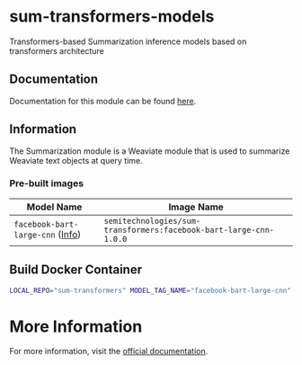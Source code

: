 # sum-transformers-models

Transformers-based Summarization inference models based on transformers architecture
## Documentation

Documentation for this module can be found [here](https://weaviate.io/developers/weaviate/current/reader-generator-modules/sum-transformers.html).

## Information

The Summarization module is a Weaviate module that is used to summarize Weaviate text objects at query time.

### Pre-built images

|Model Name|Image Name|
|---|---|
|`facebook-bart-large-cnn` ([Info](https://huggingface.co/facebook/bart-large-cnn))|`semitechnologies/sum-transformers:facebook-bart-large-cnn-1.0.0`|

## Build Docker Container

```sh
LOCAL_REPO="sum-transformers" MODEL_TAG_NAME="facebook-bart-large-cnn" MODEL_NAME="facebook/bart-large-cnn" ./cicd/build.sh
```

# More Information

For more information, visit the [official documentation](https://weaviate.io/developers/weaviate/current/modules/).